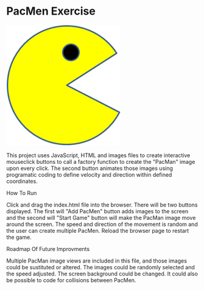 # PacMen Exercise

<img src="Images/PacMan1.png" width="300"/>

This project uses JavaScript, HTML and images files to create interactive mouseclick buttons to call a factory function to create the "PacMan" image upon every click.  The second button animates those images using programatic coding to define velocity and direction within defined coordinates.

How To Run

Click and drag the index.html file into the browser.  There will be two buttons displayed.  The first will "Add PacMen" button adds images to the screen and the second will "Start Game" button will make the PacMan image move around the screen.  The speed and direction of the movement is random and the user can create multiple PacMen.  Reload the browser page to restart the game.

Roadmap Of Future Improvments

Multiple PacMan image views are included in this file, and those images could be sustituted or altered.  The images could be randomly selected and the speed adjusted.  The screen background could be changed.  It could also be possible to code for collisions between PacMen.



